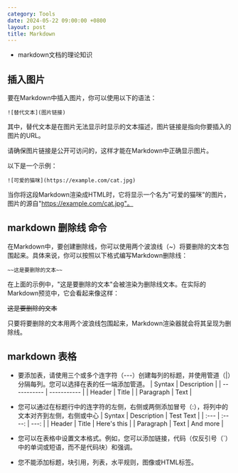 ```yaml
---
category: Tools
date: 2024-05-22 09:00:00 +0800
layout: post
title: Markdown
---
```


+ markdown文档的理论知识

## 插入图片

要在Markdown中插入图片，你可以使用以下的语法：

```
![替代文本](图片链接)
```

其中，替代文本是在图片无法显示时显示的文本描述，图片链接是指向你要插入的图片的URL。

请确保图片链接是公开可访问的，这样才能在Markdown中正确显示图片。

以下是一个示例：

```
![可爱的猫咪](https://example.com/cat.jpg)
```

当你将这段Markdown渲染成HTML时，它将显示一个名为"可爱的猫咪"的图片，图片的源自"https://example.com/cat.jpg"。

## markdown 删除线 命令

在Markdown中，要创建删除线，你可以使用两个波浪线（~）将要删除的文本包围起来。具体来说，你可以按照以下格式编写Markdown删除线：

```
~~这是要删除的文本~~
```

在上面的示例中，"这是要删除的文本"会被渲染为删除线文本。在实际的Markdown预览中，它会看起来像这样：

~~这是要删除的文本~~

只要将要删除的文本用两个波浪线包围起来，Markdown渲染器就会将其呈现为删除线。

## markdown 表格

+ 要添加表，请使用三个或多个连字符（---）创建每列的标题，并使用管道（|）分隔每列。您可以选择在表的任一端添加管道。
| Syntax      | Description |
| ----------- | ----------- |
| Header      | Title       |
| Paragraph   | Text        |

+ 您可以通过在标题行中的连字符的左侧，右侧或两侧添加冒号（:），将列中的文本对齐到左侧，右侧或中心
| Syntax      | Description | Test Text     |
| :---        |    :----:   |          ---: |
| Header      | Title       | Here's this   |
| Paragraph   | Text        | And more      |

+ 您可以在表格中设置文本格式。例如，您可以添加链接，代码（仅反引号（`）中的单词或短语，而不是代码块）和强调。
+ 您不能添加标题，块引用，列表，水平规则，图像或HTML标签。

#